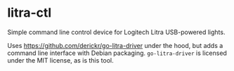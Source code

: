 # litra-ctl

Simple command line control device for Logitech Litra USB-powered lights.

Uses https://github.com/derickr/go-litra-driver under the hood, but adds a
command line interface with Debian packaging. `go-litra-driver` is licensed
under the MIT license, as is this tool.
